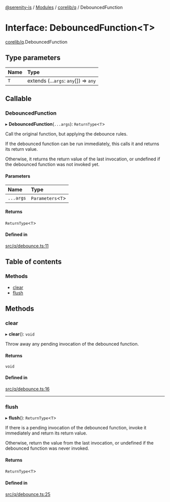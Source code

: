 [@serenity-is](../README.md) / [Modules](../modules.md) / [corelib/q](../modules/corelib_q.md) / DebouncedFunction

# Interface: DebouncedFunction<T\>

[corelib/q](../modules/corelib_q.md).DebouncedFunction

## Type parameters

| Name | Type |
| :------ | :------ |
| `T` | extends (...`args`: `any`[]) => `any` |

## Callable

### DebouncedFunction

▸ **DebouncedFunction**(`...args`): `ReturnType`<`T`\>

Call the original function, but applying the debounce rules.

If the debounced function can be run immediately, this calls it and returns its return
value.

Otherwise, it returns the return value of the last invocation, or undefined if the debounced
function was not invoked yet.

#### Parameters

| Name | Type |
| :------ | :------ |
| `...args` | `Parameters`<`T`\> |

#### Returns

`ReturnType`<`T`\>

#### Defined in

[src/q/debounce.ts:11](https://github.com/serenity-is/serenity/blob/master/packages/corelib/src/q/debounce.ts#line&#x3D;11)

## Table of contents

### Methods

- [clear](corelib_q.DebouncedFunction.md#clear)
- [flush](corelib_q.DebouncedFunction.md#flush)

## Methods

### clear

▸ **clear**(): `void`

Throw away any pending invocation of the debounced function.

#### Returns

`void`

#### Defined in

[src/q/debounce.ts:16](https://github.com/serenity-is/serenity/blob/master/packages/corelib/src/q/debounce.ts#line&#x3D;16)

___

### flush

▸ **flush**(): `ReturnType`<`T`\>

If there is a pending invocation of the debounced function, invoke it immediately and return
its return value.

Otherwise, return the value from the last invocation, or undefined if the debounced function
was never invoked.

#### Returns

`ReturnType`<`T`\>

#### Defined in

[src/q/debounce.ts:25](https://github.com/serenity-is/serenity/blob/master/packages/corelib/src/q/debounce.ts#line&#x3D;25)
